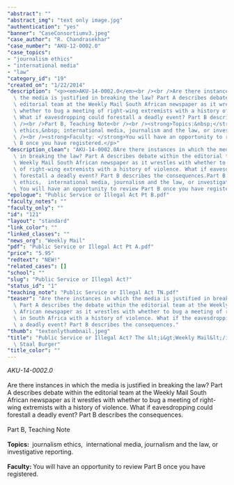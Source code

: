 ```yaml
---
"abstract": ""
"abstract_img": "text only image.jpg"
"authentication": "yes"
"banner": "CaseConsortiumv3.jpeg"
"case_author": "R. Chandrasekhar"
"case_number": "AKU-12-0002.0"
"case_topics":
- "journalism ethics"
- "international media"
- "law"
"category_id": "19"
"created_on": "1/22/2014"
"description": "<p><em>AKU-14-0002.0</em><br /><br />Are there instances in which\
  \ the media is justified in breaking the law? Part A describes debate within the\
  \ editorial team at the Weekly Mail South African newspaper as it wrestles with\
  \ whether to bug a meeting of right-wing extremists with a history of violence.\
  \ What if eavesdropping could forestall a deadly event? Part B describes the consequences.<br\
  \ /><br />Part B, Teaching Note<br /><br /><strong>Topics:&nbsp;</strong>&nbsp;journalism\
  \ ethics,&nbsp; international media, journalism and the law, or investigative reporting.<br\
  \ /><br /><strong>Faculty: </strong>You will have an opportunity to review Part\
  \ B once you have registered.</p>"
"description_clean": "AKU-14-0002.0Are there instances in which the media is justified\
  \ in breaking the law? Part A describes debate within the editorial team at the\
  \ Weekly Mail South African newspaper as it wrestles with whether to bug a meeting\
  \ of right-wing extremists with a history of violence. What if eavesdropping could\
  \ forestall a deadly event? Part B describes the consequences.Part B, Teaching NoteTopics:  journalism\
  \ ethics,  international media, journalism and the law, or investigative reporting.Faculty:\
  \ You will have an opportunity to review Part B once you have registered."
"epologue": "Public Service or Illegal Act Pt B.pdf"
"faculty_notes": ""
"faculty_only": ""
"id": "121"
"layout": "standard"
"link_color": ""
"linked_classes": ""
"news_org": "Weekly Mail"
"pdf": "Public Service or Illegal Act Pt A.pdf"
"price": "5.95"
"redtext": "NEW!"
"related_cases": []
"school": ""
"slug": "Public Service or Illegal Act?"
"status_id": "1"
"teaching_note": "Public Service or Illegal Act TN.pdf"
"teaser": "Are there instances in which the media is justified in breaking the law?\
  \ Part A describes the debate within the editorial team at the Weekly Mail South\
  \ African newspaper as it wrestles with whether to bug a meeting of right-wing extremists\
  \ in South Africa with a history of violence. What if the eavesdropping could forestall\
  \ a deadly event? Part B describes the consequences."
"thumb": "textonlythumbnail.jpeg"
"title": "Public Service or Illegal Act? The &lt;i&gt;Weekly Mail&lt;/i&gt; and Bugging\
  \ Staal Burger"
"title_color": ""
---
```

<p><em>AKU-14-0002.0</em><br /><br />Are there instances in which the media is justified in breaking the law? Part A describes debate within the editorial team at the Weekly Mail South African newspaper as it wrestles with whether to bug a meeting of right-wing extremists with a history of violence. What if eavesdropping could forestall a deadly event? Part B describes the consequences.<br /><br />Part B, Teaching Note<br /><br /><strong>Topics:&nbsp;</strong>&nbsp;journalism ethics,&nbsp; international media, journalism and the law, or investigative reporting.<br /><br /><strong>Faculty: </strong>You will have an opportunity to review Part B once you have registered.</p>
